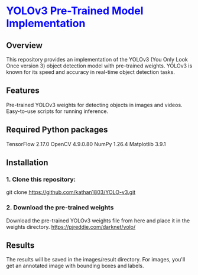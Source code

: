 # <font color="blue">YOLOv3 Pre-Trained Model Implementation</font>

## Overview
This repository provides an implementation of the YOLOv3 (You Only Look Once version 3) object detection model with pre-trained weights. YOLOv3 is known for its speed and accuracy in real-time object detection tasks.

## Features
Pre-trained YOLOv3 weights for detecting objects in images and videos.
Easy-to-use scripts for running inference.

## Required Python packages
TensorFlow 2.17.0
OpenCV 4.9.0.80
NumPy 1.26.4
Matplotlib 3.9.1

## Installation

### 1. Clone this repository:
git clone https://github.com/kathan1803/YOLO-v3.git

### 2. Download the pre-trained weights
Download the pre-trained YOLOv3 weights file from here and place it in the weights directory.
https://pjreddie.com/darknet/yolo/

## Results
The results will be saved in the images/result directory. For images, you'll get an annotated image with bounding boxes and labels.

